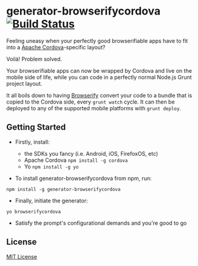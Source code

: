 # generator-browserifycordova [![Build Status](https://secure.travis-ci.org/joaosa/generator-browserifycordova.png?branch=master)](https://travis-ci.org/joaosa/generator-browserifycordova)

Feeling uneasy when your perfectly good browserifiable apps have to fit into a [Apache Cordova](http://cordova.apache.org/)-specific layout?

Voilá! Problem solved.

Your browserifiable apps can now be wrapped by Cordova and live on the mobile side of life, while you can code in a perfectly normal Node.js Grunt project layout.

It all boils down to having [Browserify](https://github.com/substack/node-browserify) convert your code to a bundle that is copied to the Cordova side, every `grunt watch` cycle. It can then be deployed to any of the supported mobile platforms with `grunt deploy`.

## Getting Started

- Firstly, install:
  - the SDKs you fancy (i.e. Android, iOS, FirefoxOS, etc)
  - Apache Cordova `npm install -g cordova`
  - Yo `npm install -g yo`

- To install generator-browserifycordova from npm, run:

```
npm install -g generator-browserifycordova
```

- Finally, initiate the generator:

```
yo browserifycordova
```

- Satisfy the prompt's configurational demands and you're good to go

## License

[MIT License](http://en.wikipedia.org/wiki/MIT_License)

